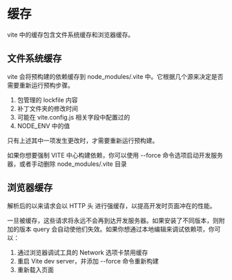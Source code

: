 # 缓存

vite 中的缓存包含文件系统缓存和浏览器缓存。

## 文件系统缓存

vite 会将预构建的依赖缓存到 node_modules/.vite 中。它根据几个源来决定是否需要重新运行预构步骤。

1. 包管理的 lockfile 内容
2. 补丁文件夹的修改时间
3. 可能在 vite.config.js 相关字段中配置过的
4. NODE_ENV 中的值

只有上述其中一项发生更改时，才需要重新运行预构建。

如果你想要强制 VITE 中心构建依赖，你可以使用 --force 命令选项启动开发服务器，或者手动删除 node_modules/.vite 目录

## 浏览器缓存

解析后的以来请求会以 HTTP 头 进行强缓存，以提高开发时页面冲在的性能。

一旦被缓存，这些请求将永远不会再到达开发服务器。如果安装了不同版本，则附加的版本 query 会自动使他们失效。如果你想通过本地编辑来调试依赖项，你可以：

1. 通过浏览器调试工具的 Network 选项卡禁用缓存
2. 重启 Vite dev server，并添加 --force 命令重新构建
3. 重新载入页面